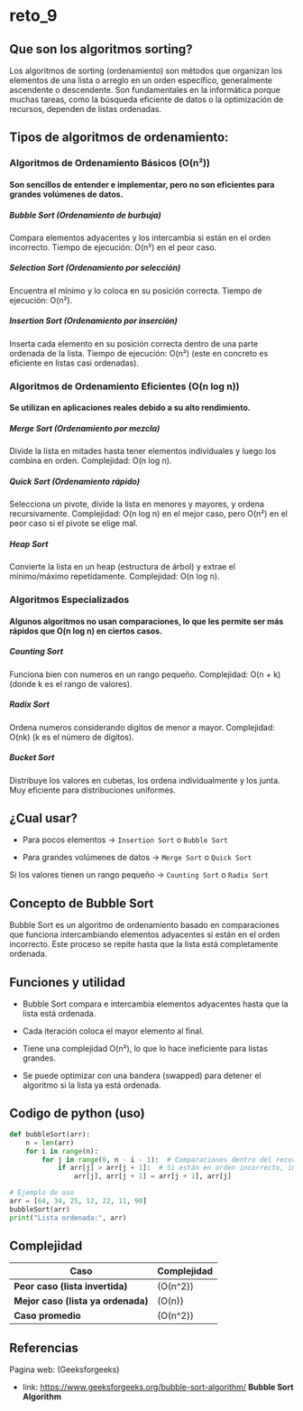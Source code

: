 # reto_9
## Que son los algoritmos sorting?
Los algoritmos de sorting (ordenamiento) son métodos que organizan los elementos de una lista o arreglo en un orden específico, generalmente ascendente o descendente. Son fundamentales en la informática porque muchas tareas, como la búsqueda eficiente de datos o la optimización de recursos, dependen de listas ordenadas.
## Tipos de algoritmos de ordenamiento:
### Algoritmos de Ordenamiento Básicos (O(n²))
#### Son sencillos de entender e implementar, pero no son eficientes para grandes volúmenes de datos.

##### Bubble Sort (Ordenamiento de burbuja)

Compara elementos adyacentes y los intercambia si están en el orden incorrecto.
Tiempo de ejecución: O(n²) en el peor caso.

##### Selection Sort (Ordenamiento por selección) 

Encuentra el mínimo y lo coloca en su posición correcta.
Tiempo de ejecución: O(n²).

##### Insertion Sort (Ordenamiento por inserción)

Inserta cada elemento en su posición correcta dentro de una parte ordenada de la lista.
Tiempo de ejecución: O(n²) (este en concreto es eficiente en listas casi ordenadas).
### Algoritmos de Ordenamiento Eficientes (O(n log n))
#### Se utilizan en aplicaciones reales debido a su alto rendimiento.

##### Merge Sort (Ordenamiento por mezcla)

Divide la lista en mitades hasta tener elementos individuales y luego los combina en orden.
Complejidad: O(n log n).

##### Quick Sort (Ordenamiento rápido)

Selecciona un pivote, divide la lista en menores y mayores, y ordena recursivamente.
Complejidad: O(n log n) en el mejor caso, pero O(n²) en el peor caso si el pivote se elige mal.

##### Heap Sort

Convierte la lista en un heap (estructura de árbol) y extrae el mínimo/máximo repetidamente.
Complejidad: O(n log n).

### Algoritmos Especializados
#### Algunos algoritmos no usan comparaciones, lo que les permite ser más rápidos que O(n log n) en ciertos casos.

##### Counting Sort

Funciona bien con numeros en un rango pequeño.
Complejidad: O(n + k) (donde k es el rango de valores).

##### Radix Sort

Ordena numeros considerando digitos de menor a mayor.
Complejidad: O(nk) (k es el número de dígitos).

##### Bucket Sort

Distribuye los valores en cubetas, los ordena individualmente y los junta.
Muy eficiente para distribuciones uniformes.

## ¿Cual usar?
- Para pocos elementos → `Insertion Sort` o `Bubble Sort`
  
- Para grandes volúmenes de datos → `Merge Sort` o `Quick Sort`
  
Si los valores tienen un rango pequeño → `Counting Sort` o `Radix Sort`

## **Concepto de Bubble Sort**

Bubble Sort es un algoritmo de ordenamiento basado en comparaciones que funciona intercambiando elementos adyacentes si están en el orden incorrecto. Este proceso se repite hasta que la lista está completamente ordenada.

## Funciones y utilidad

- Bubble Sort compara e intercambia elementos adyacentes hasta que la lista está ordenada.
  
- Cada iteración coloca el mayor elemento al final.
  
- Tiene una complejidad O(n²), lo que lo hace ineficiente para listas grandes.
  
- Se puede optimizar con una bandera (swapped) para detener el algoritmo si la lista ya está ordenada.
  
## Codigo de python (uso)

```python
def bubbleSort(arr):
    n = len(arr)
    for i in range(n): 
        for j in range(0, n - i - 1):  # Comparaciones dentro del recorrido
            if arr[j] > arr[j + 1]:  # Si están en orden incorrecto, intercambian
                arr[j], arr[j + 1] = arr[j + 1], arr[j]

# Ejemplo de uso
arr = [64, 34, 25, 12, 22, 11, 90]
bubbleSort(arr)
print("Lista ordenada:", arr)
```
## **Complejidad**

| Caso | Complejidad |
|------|------------|
| **Peor caso (lista invertida)** | \(O(n^2)\) |
| **Mejor caso (lista ya ordenada)** | \(O(n)\) |
| **Caso promedio** | \(O(n^2)\) |

## Referencias
Pagina web: (Geeksforgeeks) 
- link: https://www.geeksforgeeks.org/bubble-sort-algorithm/ **Bubble Sort Algorithm** 
